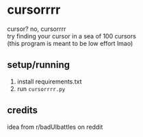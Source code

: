 # cursorrrr
cursor? no, cursorrrr <br>
try finding your cursor in a sea of 100 cursors <br>
(this program is meant to be low effort lmao)

## setup/running
1. install requirements.txt
2. run `cursorrrr.py`

## credits
idea from r/badUIbattles on reddit
